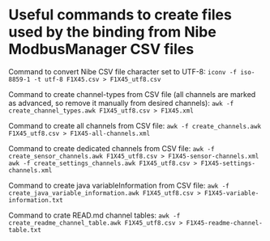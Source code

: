 # Useful commands to create files used by the binding from Nibe ModbusManager CSV files

Command to convert Nibe CSV file character set to UTF-8:
```iconv -f iso-8859-1 -t utf-8 F1X45.csv > F1X45_utf8.csv```

Command to create channel-types from CSV file (all channels are marked as advanced, so remove it manually from desired channels):
```awk -f create_channel_types.awk F1X45_utf8.csv > F1X45.xml```

Command to create all channels from CSV file:
```awk -f create_channels.awk F1X45_utf8.csv > F1X45-all-channels.xml```

Command to create dedicated channels from CSV file:
```awk -f create_sensor_channels.awk F1X45_utf8.csv > F1X45-sensor-channels.xml```
```awk -f create_settings_channels.awk F1X45_utf8.csv > F1X45-settings-channels.xml```

Command to create java variableInformation from CSV file:
```awk -f create_java_variable_information.awk F1X45_utf8.csv > F1X45-variable-information.txt```

Command to crate READ.md channel tables:
```awk -f create_readme_channel_table.awk F1X45_utf8.csv > F1X45-readme-channel-table.txt```
